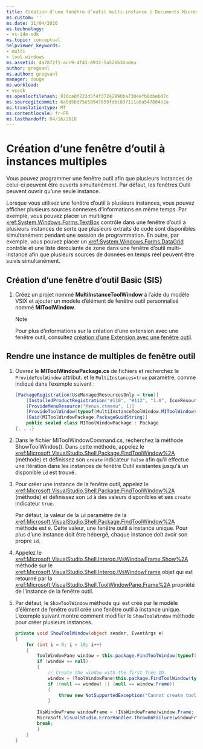 ```yaml
---
title: Création d’une fenêtre d’outil multi-instance | Documents Microsoft
ms.custom: ''
ms.date: 11/04/2016
ms.technology:
- vs-ide-sdk
ms.topic: conceptual
helpviewer_keywords:
- multi
- tool windows
ms.assetid: 4a7872f1-acc9-4f43-8932-5a526b36adea
author: gregvanl
ms.author: gregvanl
manager: douge
ms.workload:
- vssdk
ms.openlocfilehash: 910ca8f223d5f4f37242990ba7384afb0dbebd7c
ms.sourcegitcommit: 6a9d5bd75e50947659fd6c837111a6a547884e2a
ms.translationtype: MT
ms.contentlocale: fr-FR
ms.lasthandoff: 04/16/2018
---
```

# <a name="creating-a-multi-instance-tool-window"></a>Création d’une fenêtre d’outil à instances multiples
Vous pouvez programmer une fenêtre outil afin que plusieurs instances de celui-ci peuvent être ouverts simultanément. Par défaut, les fenêtres Outil peuvent ouvrir qu’une seule instance.  
  
 Lorsque vous utilisez une fenêtre d’outil à plusieurs instances, vous pouvez afficher plusieurs sources connexes d’informations en même temps. Par exemple, vous pouvez placer un multiligne <xref:System.Windows.Forms.TextBox> contrôle dans une fenêtre d’outil à plusieurs instances de sorte que plusieurs extraits de code sont disponibles simultanément pendant une session de programmation. En outre, par exemple, vous pouvez placer un <xref:System.Windows.Forms.DataGrid> contrôle et une liste déroulante de zone dans une fenêtre d’outil multi-instance afin que plusieurs sources de données en temps réel peuvent être suivis simultanément.  
  
## <a name="creating-a-basic-single-instance-tool-window"></a>Création d’une fenêtre d’outil Basic (SIS)  
  
1.  Créez un projet nommé **MultiInstanceToolWindow** à l’aide du modèle VSIX et ajouter un modèle d’élément de fenêtre outil personnalisé nommé **MIToolWindow**.  
  
    > [!NOTE]
    >  Pour plus d’informations sur la création d’une extension avec une fenêtre outil, consultez [création d’une Extension avec une fenêtre outil](../extensibility/creating-an-extension-with-a-tool-window.md).  
  
## <a name="making-a-tool-window-multi-instance"></a>Rendre une instance de multiples de fenêtre outil  
  
1.  Ouvrez le **MIToolWindowPackage.cs** de fichiers et recherchez le `ProvideToolWindow` attribut. et le `MultiInstances=true` paramètre, comme indiqué dans l’exemple suivant :  
  
    ```csharp  
    [PackageRegistration(UseManagedResourcesOnly = true)]  
        [InstalledProductRegistration("#110", "#112", "1.0", IconResourceID = 400)] // Info on this package for Help/About  
        [ProvideMenuResource("Menus.ctmenu", 1)]  
        [ProvideToolWindow(typeof(MultiInstanceToolWindow.MIToolWindow), MultiInstances = true)]  
        [Guid(MIToolWindowPackage.PackageGuidString)]  
        public sealed class MIToolWindowPackage : Package  
    {. . .}  
    ```  
  
2.  Dans le fichier MIToolWindowCommand.cs, recherchez la méthode ShowToolWindos(). Dans cette méthode, appelez le <xref:Microsoft.VisualStudio.Shell.Package.FindToolWindow%2A> (méthode) et définissez son `create` indicateur `false` afin qu’il effectue une itération dans les instances de fenêtre Outil existantes jusqu'à un disponible `id` est trouvé.  
  
3.  Pour créer une instance de la fenêtre outil, appelez le <xref:Microsoft.VisualStudio.Shell.Package.FindToolWindow%2A> (méthode) et définissez son `id` à des valeurs disponibles et ses `create` indicateur `true`.  
  
     Par défaut, la valeur de la `id` paramètre de la <xref:Microsoft.VisualStudio.Shell.Package.FindToolWindow%2A> méthode est `0`. Cette valeur, une fenêtre outil à instance unique. Pour plus d’une instance doit être hébergé, chaque instance doit avoir son propre `id`.  
  
4.  Appelez le <xref:Microsoft.VisualStudio.Shell.Interop.IVsWindowFrame.Show%2A> méthode sur le <xref:Microsoft.VisualStudio.Shell.Interop.IVsWindowFrame> objet qui est retourné par la <xref:Microsoft.VisualStudio.Shell.ToolWindowPane.Frame%2A> propriété de l’instance de la fenêtre outil.  
  
5.  Par défaut, le `ShowToolWindow` méthode qui est créé par le modèle d’élément de fenêtre outil crée une fenêtre outil à instance unique. L’exemple suivant montre comment modifier le `ShowToolWindow` méthode pour créer plusieurs instances.  
  
    ```csharp  
    private void ShowToolWindow(object sender, EventArgs e)  
    {  
        for (int i = 0; i < 10; i++)  
        {  
            ToolWindowPane window = this.package.FindToolWindow(typeof(MIToolWindow), i, false);  
            if (window == null)  
            {  
                // Create the window with the first free ID.   
                window = (ToolWindowPane)this.package.FindToolWindow(typeof(MIToolWindow), i, true);  
                if ((null == window) || (null == window.Frame))  
                {  
                    throw new NotSupportedException("Cannot create tool window");  
                }  
  
            IVsWindowFrame windowFrame = (IVsWindowFrame)window.Frame;  
            Microsoft.VisualStudio.ErrorHandler.ThrowOnFailure(windowFrame.Show());  
            break;  
            }  
        }  
    }  
    ```